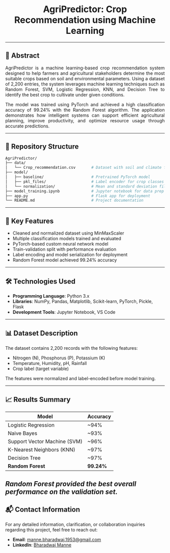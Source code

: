 <h1 align="center">
AgriPredictor: Crop Recommendation using Machine Learning
</h1>

---

## 📝 Abstract

<div align="justify">

AgriPredictor is a machine learning-based crop recommendation system designed to help farmers and agricultural stakeholders determine the most suitable crops based on soil and environmental parameters. Using a dataset of 2,200 entries, the system leverages machine learning techniques such as Random Forest, SVM, Logistic Regression, KNN, and Decision Tree to identify the best crop to cultivate under given conditions.

The model was trained using PyTorch and achieved a high classification accuracy of 99.24% with the Random Forest algorithm. The application demonstrates how intelligent systems can support efficient agricultural planning, improve productivity, and optimize resource usage through accurate predictions.

</div>

---

## 📁 Repository Structure

```bash
AgriPredictor/
├── data/
│   └── Crop_recommendation.csv       # Dataset with soil and climate features
├── model/
│   ├── baseline/                     # Pretrained PyTorch model
│   ├── pkl_files/                    # Label encoder for crop classes
│   └── normalization/                # Mean and standard deviation files
├── model_training.ipynb              # Jupyter notebook for data prep and training
├── app.py                            # Flask app for deployment
└── README.md                         # Project documentation
```
---
## 🎯 Key Features

- Cleaned and normalized dataset using MinMaxScaler  
- Multiple classification models trained and evaluated  
- PyTorch-based custom neural network model  
- Train-validation split with performance evaluation  
- Label encoding and model serialization for deployment  
- Random Forest model achieved 99.24% accuracy  

---

## 🛠️ Technologies Used

- **Programming Language**: Python 3.x  
- **Libraries**: NumPy, Pandas, Matplotlib, Scikit-learn, PyTorch, Pickle, Flask  
- **Development Tools**: Jupyter Notebook, VS Code  

---

## 📊 Dataset Description

The dataset contains 2,200 records with the following features:

- Nitrogen (N), Phosphorus (P), Potassium (K)  
- Temperature, Humidity, pH, Rainfall  
- Crop label (target variable)

The features were normalized and label-encoded before model training.

---

## 📈 Results Summary

| Model                        | Accuracy  |
|------------------------------|-----------|
| Logistic Regression          | ~94%      |
| Naive Bayes                  | ~93%      |
| Support Vector Machine (SVM)| ~96%      |
| K-Nearest Neighbors (KNN)    | ~97%      |
| Decision Tree                | ~97%      |
| **Random Forest**            | **99.24%** |

*Random Forest provided the best overall performance on the validation set.*
---
## 📬 Contact Information

For any detailed information, clarification, or collaboration inquiries regarding this project, feel free to reach out:

- **Email**: [manne.bharadwaj.1953@gmail.com](mailto:manne.bharadwaj.1953@gmail.com)
- **LinkedIn**: [Bharadwaj Manne](https://www.linkedin.com/in/bharadwaj-manne-711476249/)

